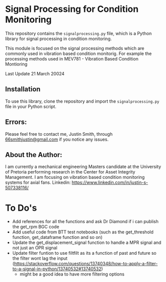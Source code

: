 # Signal Processing for Condition Monitoring

This repository contains the `signalprocessing.py` file, which is a Python library for signal processing in condition monitoring.

This module is focused on the signal processing methods which are commonly used in vibration based condition monitorig. 
For example the processing methods used in MEV781 - Vibration Based Condition Montioring

Last Update 21 March 20024

## Installation

To use this library, clone the repository and import the `signalprocessing.py` file in your Python script.

## Errors:

Please feel free to contact me, Justin Smith, through 66smithjustin@gmail.com if you notice any issues.

## About the Author:

I am currently a mechanical engineering Masters candidate at the University of Pretoria performing research in the Center for Asset Integrity Management. I am focusing on vibration based condition monitoring systems for axial fans.
Linkedin: https://www.linkedin.com/in/justin-s-507338116/

# To Do's 

- Add references for all the functions and ask Dr Diamond if i can publish the get_rpm BGC code
- Add useful code from BTT test notebooks (such as the get_threshold function, get_dataframe function and so on)
- Update the get_displacement_signal function to handle a MPR signal and not just an OPR signal
- Update filter funtion to use filtfilt as its a function of past and future so the filter wont lag the input (https://stackoverflow.com/questions/13740348/how-to-apply-a-filter-to-a-signal-in-python/13740532#13740532)
  - might be a good idea to have more filtering options